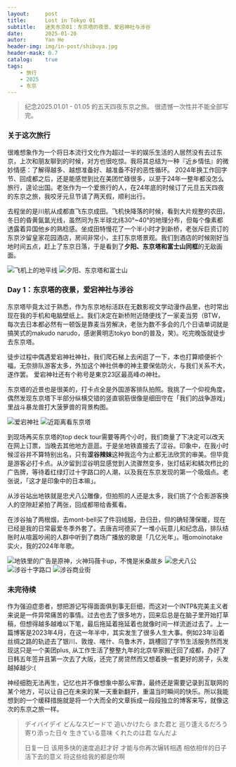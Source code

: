 ```yaml
---
layout:     post
title:      Lost in Tokyo 01
subtitle:   迷失东京01：东京塔的夜景、爱宕神社与涉谷
date:       2025-01-20
autor:      Yan He
header-img: img/in-post/shibuya.jpg
header-mask: 0.7
catalog:    true
tags:
    - 旅行
    - 2025
    - 东京
---
```

> 纪念2025.01.01 - 01.05 的五天四夜东京之旅。
> 很遗憾一次性并不能全部写完。

### 关于这次旅行

很难想象作为一个将日本流行文化作为超过一半的娱乐生活的人居然没有去过东京，上次和朋友聊到的时候，对方也很吃惊。我将其总结为一种『近乡情怯』的微妙情感：了解得越多、越想准备好、越准备不好的恶性循环。
2024年换工作回字节、回成都之后，还是能感觉到比在美团忙碌很多，以至于24年一整年都没怎么旅行，遑论出国。老张作为一个爱旅行的人，在24年底的时候订了元旦五天四夜的东京之旅，我咬牙元旦节请了两天假，顺利出行。

去程坐的是川航从成都直飞东京成田。飞机快降落的时候，看到大片规整的农田，冬日的昏黄氤氲光线，虽然同为东半球北纬30°~40°的地理分布，但每个像素都透露着异国他乡的熟稔感。坐成田特慢花了一个半小时才到新桥，老张斥巨资订的东京汐留皇家花园酒店，房间非常小，主打东京塔景观。我们到酒店的时候刚好当地时间五点，赶上了东京日落，于是看到了**夕阳、东京塔和富士山同框**的无敌画面。

![飞机上的地平线](https://yanheluke.oss-cn-beijing.aliyuncs.com/9BA574EC-77CA-4AAB-A154-28DE6E01A07A_1_102_o.jpeg)
![夕阳、东京塔和富士山](https://yanheluke.oss-cn-beijing.aliyuncs.com/D8A14015-2078-460D-8B7E-1F338ECC3791_1_102_o.jpeg)

### Day 1：东京塔的夜景，爱宕神社与涉谷

东京塔毕竟太过于熟悉，作为东京地标活跃在无数影视文学动漫作品里，也时常出现在我的手机和电脑壁纸上。我们决定在新桥附近随便找了一家麦当劳（BTW，每次去日本都必然有一顿饭是靠麦当劳解决，老张为数不多会的几个日语单词就是搞笑式的makudo narudo，感谢黄明志tokyo bon的普及，笑)。吃完晚饭就徒步去东京塔。

徒步过程中偶遇爱宕神社神社，我们爬石梯上去闲逛了一下，本也打算顺便祈个福，无奈排队游客太多，外加这个神社供奉的神主要保佑防火，与我们关系不大，遂作罢。
爱宕神社还有个称号是東京23区最高峰の神社。

东京塔的近景也是很美的，打卡点全是外国游客排队拍照。我挑了一个仰视角度，偶然发现东京塔下半部分纵横交错的竖直钢筋很像是细田守在「我们的战争游戏」里战斗暴龙兽打大菠萝兽的背景构图。

![爱宕神社](https://yanheluke.oss-cn-beijing.aliyuncs.com/C783EE6C-59D6-42C9-B9EB-1626642F974C_1_105_c.jpeg)
![近距离看东京塔](https://yanheluke.oss-cn-beijing.aliyuncs.com/IMG_7254.jpeg)

到现场再买东京塔的top deck tour需要等两个小时，我们商量了下决定可以改天在网上订票，当晚去其他地方逛逛。于是坐地铁直接去了涩谷。印象中，在我小时候涩谷并不算特别出名，只有**涩谷辣妹**这种我迄今为止都无法欣赏的审美。但毕竟是游客必打卡点。从汐留到涩谷明显感觉到人流骤然变多，张灯结彩和鳞次栉比的广告牌，等待着红绿灯过十字路口的人潮，以及我在东京发现的第一个吸烟点。老张说，「这才是印象中的日本嘛」。

从涉谷站出地铁就是忠犬八公雕像，但拍照的人还是太多，我们挑了个合影游客换人的空隙赶紧拍了两张，回成都带给香蕉看。

在涉谷抽了两根烟，去mont-bell买了件羽绒服，丑归丑，但的确轻薄保暖，现在已经是我的日常最爱冬季外套了。去唐吉坷德买了一堆小玩意儿和纪念品，排队结账时从喧嚣吵闹的人群中听到了商场广播放的歌是「几亿光年」。哦omoinotake实火，我的2024年年歌。


![地铁里的广告是原神，火神玛薇卡up，不愧是米桑故乡](https://yanheluke.oss-cn-beijing.aliyuncs.com/B9E37655-03C6-4CD3-AEC6-6F10DBF57200_1_105_c.jpeg)
![忠犬八公](https://yanheluke.oss-cn-beijing.aliyuncs.com/30FA4732-7215-4A7A-A05E-75CEE2DED5BD_1_102_o.jpeg)
![涉谷十字路口](https://yanheluke.oss-cn-beijing.aliyuncs.com/654D764D-BEE9-4F96-8C82-E8C0EE293EE2_1_102_o.jpeg)
![涉谷商业街](https://yanheluke.oss-cn-beijing.aliyuncs.com/5A136B69-C4AB-489B-9EE6-6F341DC5EA81_1_102_o.jpeg)


### 未完待续
作为强迫症患者，想把游记写得面面俱到事无巨细，而这对一个INTP&完美主义者来说是一件异常痛苦的事情。过去也去了很多地方，回来后总是在脑子里开始打草稿，但想得越多越难以下笔，最后拖延着拖延着也就像时间一样流逝过去了。上一篇博客是2023年4月，在这一年半中，其实发生了很多人生大事。例如23年沿着丝绸之路的轨迹去了银川、敦煌、喀什、乌鲁木齐，跳槽回了字节生活服务然而发现这只是一个美团plus, 从工作生活了整整九年的北京举家搬迁回了成都，办好了日韩五年签并且第一次去了大阪，还完了房贷然而又想着换一套更好的房子，头发越掉越少:(

神经细胞无法再生，记忆也并不像想象中那么牢靠，最终还是需要记录到互联网的某个地方，可以让自己在未来的某一天重新翻开，重温当时瞬间的快乐。所以我能想到的一个缓释措施就是将一个大而全的文章拆成一段段独立的博客来写，就像这次的东京之旅一样。

> デイバイデイ
> どんなスピードで 追いかけたら
> また君と 巡り逢えるだろう
> 寄り添った日々 生きている意味
> くれたのは君 なんだよ
> 
> 日复一日
> 该用多快的速度追赶才好
> 才能与你再次辗转相遇
> 相依相伴的日子 活下去的意义
> 将这些给我的都是你啊